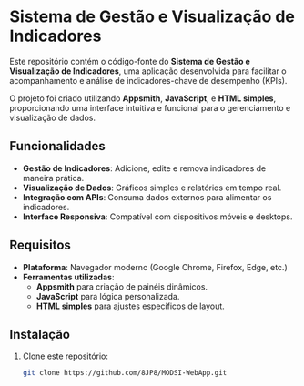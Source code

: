 # Sistema de Gestão e Visualização de Indicadores

Este repositório contém o código-fonte do **Sistema de Gestão e Visualização de Indicadores**, uma aplicação desenvolvida para facilitar o acompanhamento e análise de indicadores-chave de desempenho (KPIs). 

O projeto foi criado utilizando **Appsmith**, **JavaScript**, e **HTML simples**, proporcionando uma interface intuitiva e funcional para o gerenciamento e visualização de dados.

## Funcionalidades

- **Gestão de Indicadores**: Adicione, edite e remova indicadores de maneira prática.
- **Visualização de Dados**: Gráficos simples e relatórios em tempo real.
- **Integração com APIs**: Consuma dados externos para alimentar os indicadores.
- **Interface Responsiva**: Compatível com dispositivos móveis e desktops.

## Requisitos

- **Plataforma**: Navegador moderno (Google Chrome, Firefox, Edge, etc.)
- **Ferramentas utilizadas**:
  - **Appsmith** para criação de painéis dinâmicos.
  - **JavaScript** para lógica personalizada.
  - **HTML simples** para ajustes específicos de layout.

## Instalação

1. Clone este repositório:
   ```bash
   git clone https://github.com/8JP8/MODSI-WebApp.git
